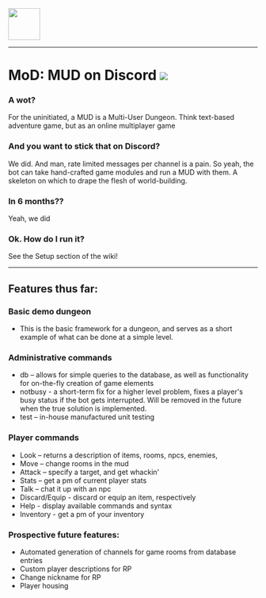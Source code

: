 <img src="http://www.mahan.io/static/media/DMspritev3.png" height="64"/>

___

# MoD: MUD on Discord <a href="https://codeclimate.com/github/JohnnySn0w/MoD/maintainability"><img src="https://api.codeclimate.com/v1/badges/1901d2aed01ef57e9384/maintainability" /></a>
### A wot?
For the uninitiated, a MUD is a Multi-User Dungeon. Think text-based adventure game, but as an online multiplayer game
### And you want to stick that on Discord?
We did. And man, rate limited messages per channel is a pain.
So yeah, the bot can take hand-crafted game modules and run a MUD with them. A skeleton on which to drape the flesh of world-building.
### In 6 months??
Yeah, we did
### Ok. How do I run it?
See the Setup section of the wiki!

___

## Features thus far:

### Basic demo dungeon
- This is the basic framework for a dungeon, and serves as a short example of what can be done at a simple level.

### Administrative commands
- db – allows for simple queries to the database, as well as functionality for on-the-fly creation of game elements
- notbusy - a short-term fix for a higher level problem, fixes a player's busy status if the bot gets interrupted. Will be removed in the future when the true solution is implemented.
- test – in-house manufactured unit testing

### Player commands
- Look – returns a description of items, rooms, npcs, enemies, 
- Move – change rooms in the mud
- Attack – specify a target, and get whackin'
- Stats – get a pm of current player stats
- Talk – chat it up with an npc
- Discard/Equip - discard or equip an item, respectively
- Help - display available commands and syntax
- Inventory - get a pm of your inventory

### Prospective future features:
- Automated generation of channels for game rooms from database entries
- Custom player descriptions for RP
- Change nickname for RP
- Player housing
